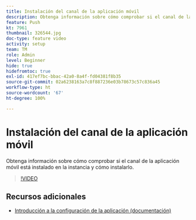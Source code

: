 ```yaml
---
title: Instalación del canal de la aplicación móvil
description: Obtenga información sobre cómo comprobar si el canal de la aplicación móvil está instalado en la instancia y cómo instalarlo.
feature: Push
kt: 7961
thumbnail: 326544.jpg
doc-type: feature video
activity: setup
team: TM
role: Admin
level: Beginner
hide: true
hidefromtoc: true
exl-id: 417ef7bc-bbac-42a0-8a4f-fd04381f8b35
source-git-commit: 02a6238163a7c8f887236e03b78673c57c836a45
workflow-type: ht
source-wordcount: '67'
ht-degree: 100%

---
```


# Instalación del canal de la aplicación móvil

Obtenga información sobre cómo comprobar si el canal de la aplicación móvil está instalado en la instancia y cómo instalarlo.

>[!VIDEO](https://video.tv.adobe.com/v/326544?quality=12)

## Recursos adicionales

* [Introducción a la configuración de la aplicación (documentación)](https://experienceleague.adobe.com/docs/campaign-classic/using/sending-messages/sending-push-notifications/configure-the-mobile-app/get-started-app-config.html?lang=es)
